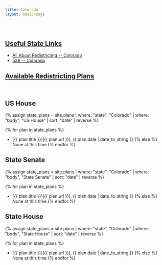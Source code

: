 ```yaml
---
title: Colorado
layout: basic-page
---
```


<br>

<u>Useful State Links</u>
---

- [All About Redistricting -- Colorado](https://redistricting.lls.edu/state/colorado/?cycle=2020&level=Congress&startdate=)
- [538 -- Colorado](https://projects.fivethirtyeight.com/redistricting-2022-maps/colorado/)

<u>Available Redistricting Plans</u>
---

<br>

US House
---
{% assign state_plans = site.plans | where: "state", "Colorado" | where: "body", "US House" | sort: "date" | reverse %}

{% for plan in state_plans %}
- [{{ plan.title }}]({{ plan.url }}), {{ plan.date | date_to_string }}
{% else %}
None at this time
{% endfor %}

State Senate
---
{% assign state_plans = site.plans | where: "state", "Colorado" | where: "body", "State Senate" | sort: "date" | reverse %}

{% for plan in state_plans %}
- [{{ plan.title }}]({{ plan.url }}), {{ plan.date | date_to_string }}
{% else %}
None at this time
{% endfor %}


State House
---
{% assign state_plans = site.plans | where: "state", "Colorado" | where: "body", "State House" | sort: "date" | reverse %}

{% for plan in state_plans %}
- [{{ plan.title }}]({{ plan.url }}), {{ plan.date | date_to_string }}
{% else %}
None at this time
{% endfor %}
